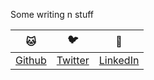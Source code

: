 
Some writing n stuff

|      🐱     |      🐦     |      🔗      | 
| ----------- | ---------- | ----------- |
| [Github](https://github.com/vviggyy) | [Twitter](https://twitter.com/ViggyVanchi) | [LinkedIn](https://www.linkedin.com/in/vignesh-vanchinathan-a495b7199/) |


